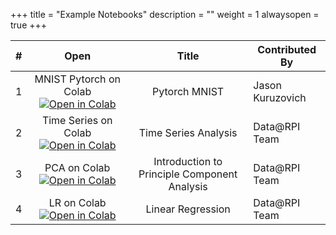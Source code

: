 +++
title = "Example Notebooks"
description = ""
weight = 1
alwaysopen = true
+++


| # | Open | Title | Contributed By |
| :-----: | :-----: | :-------------------------------------------------: | ------------------------------------------------- |
| 1 | MNIST Pytorch on Colab <a href="https://colab.research.google.com/github/rpi-techfundamentals/fall2018-materials/blob/master/10-deep-learning/04-pytorch-mnist.ipynb" target="_blank"><img src=https://colab.research.google.com/assets/colab-badge.svg alt="Open in Colab"></a> | Pytorch MNIST | Jason Kuruzovich |
| 2 | Time Series on Colab <a href="https://colab.research.google.com/drive/1CxcMY06maKEcCwUtWwVUCFhP3FTtykCf" target="_blank"><img src=https://colab.research.google.com/assets/colab-badge.svg alt="Open in Colab"></a> | Time Series Analysis | Data@RPI Team |
| 3 | PCA on Colab <a href="(https://colab.research.google.com/assets/colab-badge.svg" target="_blank"><img src="https://colab.research.google.com/assets/colab-badge.svg" alt="Open in Colab"></a> | Introduction to Principle Component Analysis | Data@RPI Team |
| 4 | LR on Colab <a href="https://colab.research.google.com/drive/1s3-OohP5G6UAg4dmOmBJwuhN8V6ymKNh" target="_blank"><img src="https://colab.research.google.com/assets/colab-badge.svg" alt="Open in Colab"></a> | Linear Regression | Data@RPI Team |
